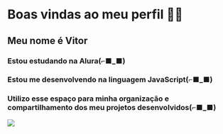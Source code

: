 # Boas vindas ao meu perfil 💙💙
## Meu nome é Vitor 

### Estou estudando na Alura(⌐■_■)

### Estou me desenvolvendo na linguagem JavaScript(⌐■_■)

### Utilizo esse espaço para minha organização e compartilhamento dos meu projetos desenvolvidos(⌐■_■)


![](https://encrypted-tbn0.gstatic.com/images?q=tbn:ANd9GcQQnK_a0FfrLU8VWwMn0zPA9rwxMNyw36-2pw&s)
